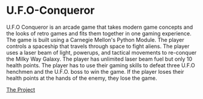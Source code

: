 # U.F.O-Conqueror
U.F.O Conqueror is an arcade game that takes modern game concepts and the looks of retro games and fits them together in one gaming experience. The game is built using a Carnegie Mellon's Python Module.  The player controls a spaceship that travels through space to fight aliens. The player uses a laser beam of light, powerups, and tactical movements to re-conquer the Milky Way Galaxy. The player has unlimited laser beam fuel but only 10 health points. The player has to use their gaming skills to defeat three U.F.O henchmen and the U.F.O. boss to win the game. If the player loses their health points at the hands of the enemy, they lose the game. 

[The Project](https://academy.cs.cmu.edu/sharing/floralWhiteOwl9199)
